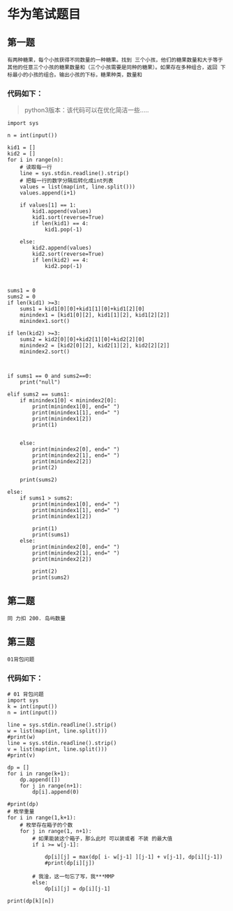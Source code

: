 # 华为笔试题目

## 第一题
    有两种糖果，每个小孩获得不同数量的一种糖果。找到 三个小孩，他们的糖果数量和大于等于 其他的任意三个小孩的糖果数量和（三个小孩需要是同种的糖果）。如果存在多种组合，返回 下标最小的小孩的组合。输出小孩的下标，糖果种类，数量和



### 代码如下：

> python3版本：该代码可以在优化简洁一些.....

    import sys

    n = int(input())

    kid1 = []
    kid2 = []
    for i in range(n):
        # 读取每一行
        line = sys.stdin.readline().strip()
        # 把每一行的数字分隔后转化成int列表
        values = list(map(int, line.split()))
        values.append(i+1)

        if values[1] == 1:
            kid1.append(values)
            kid1.sort(reverse=True)
            if len(kid1) == 4:
                kid1.pop(-1)

        else:
            kid2.append(values)
            kid2.sort(reverse=True)
            if len(kid2) == 4:
                kid2.pop(-1)



    sums1 = 0
    sums2 = 0
    if len(kid1) >=3:
        sums1 = kid1[0][0]+kid1[1][0]+kid1[2][0]
        minindex1 = [kid1[0][2], kid1[1][2], kid1[2][2]]
        minindex1.sort()

    if len(kid2) >=3:
        sums2 = kid2[0][0]+kid2[1][0]+kid2[2][0]
        minindex2 = [kid2[0][2], kid2[1][2], kid2[2][2]]
        minindex2.sort()



    if sums1 == 0 and sums2==0:
        print("null")

    elif sums2 == sums1:
        if minindex1[0] < minindex2[0]:
            print(minindex1[0], end=" ")
            print(minindex1[1], end=" ")
            print(minindex1[2])
            print(1)


        else:
            print(minindex2[0], end=" ")
            print(minindex2[1], end=" ")
            print(minindex2[2])
            print(2)

        print(sums2)

    else:
        if sums1 > sums2:
            print(minindex1[0], end=" ")
            print(minindex1[1], end=" ")
            print(minindex1[2])

            print(1)
            print(sums1)
        else:
            print(minindex2[0], end=" ")
            print(minindex2[1], end=" ")
            print(minindex2[2])

            print(2)
            print(sums2)



## 第二题
    同 力扣 200. 岛屿数量



## 第三题
    01背包问题

### 代码如下：
    # 01 背包问题
    import sys
    k = int(input())
    n = int(input())

    line = sys.stdin.readline().strip()
    w = list(map(int, line.split()))
    #print(w)
    line = sys.stdin.readline().strip()
    v = list(map(int, line.split()))
    #print(v)

    dp = []
    for i in range(k+1):
        dp.append([])
        for j in range(n+1):
            dp[i].append(0)

    #print(dp)
    # 枚举重量
    for i in range(1,k+1):
        # 枚举存在箱子的个数
        for j in range(1, n+1):
            # 如果能装这个箱子，那么此时 可以装或者 不装 的最大值
            if i >= w[j-1]:

                dp[i][j] = max(dp[ i- w[j-1] ][j-1] + v[j-1], dp[i][j-1])
                #print(dp[i][j])

            # 我淦，这一句忘了写，我***MMP
            else:
                dp[i][j] = dp[i][j-1]

    print(dp[k][n])














